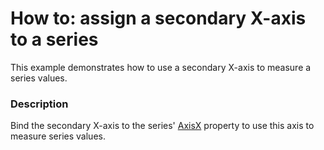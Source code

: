 #  How to: assign a secondary X-axis to a series


This example demonstrates how to use a secondary X-axis to measure a series values.


<h3>Description</h3>

Bind the secondary X-axis to the series'&nbsp;<a href="https://documentation.devexpress.com/WPF/DevExpress.Xpf.Charts.XYSeries2D.AxisX.property">AxisX</a>&nbsp;property to use this axis to measure series values.

<br/>


